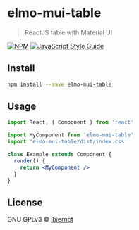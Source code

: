 # elmo-mui-table

> ReactJS table with Material UI

[![NPM](https://img.shields.io/npm/v/elmo-mui-table.svg)](https://www.npmjs.com/package/elmo-mui-table) [![JavaScript Style Guide](https://img.shields.io/badge/code_style-standard-brightgreen.svg)](https://standardjs.com)

## Install

```bash
npm install --save elmo-mui-table
```

## Usage

```jsx
import React, { Component } from 'react'

import MyComponent from 'elmo-mui-table'
import 'elmo-mui-table/dist/index.css'

class Example extends Component {
  render() {
    return <MyComponent />
  }
}
```

## License

GNU GPLv3 © [lbiernot](https://github.com/lbiernot)
